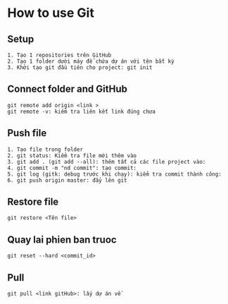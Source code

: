 # How to use Git
## Setup
```
1. Tạo 1 repositories trên GitHub
2. Tạo 1 folder dưới máy để chứa dự án với tên bất kỳ
3. Khởi tạo git đầu tiên cho project: git init
```
## Connect folder and GitHub
```
git remote add origin <link >
git remote -v: kiểm tra liên kết link đúng chưa
```
## Push file
```
1. Tạo file trong folder
2. git status: Kiểm tra file mới thêm vào
3. git add . (git add --all): thêm tất cả các file project vào:
4. git commit -m "nd commit": tạo commit:
5. git log (gitk: debug trước khi chạy): kiểm tra commit thành công: 
6. git push origin master: đẩy lên git
```
## Restore file
 ```
 git restore <Tên file>
```
## Quay lai phien ban truoc
```
git reset --hard <commit_id>
```
## Pull
```
git pull <link gitHub>: lấy dự án về
```
